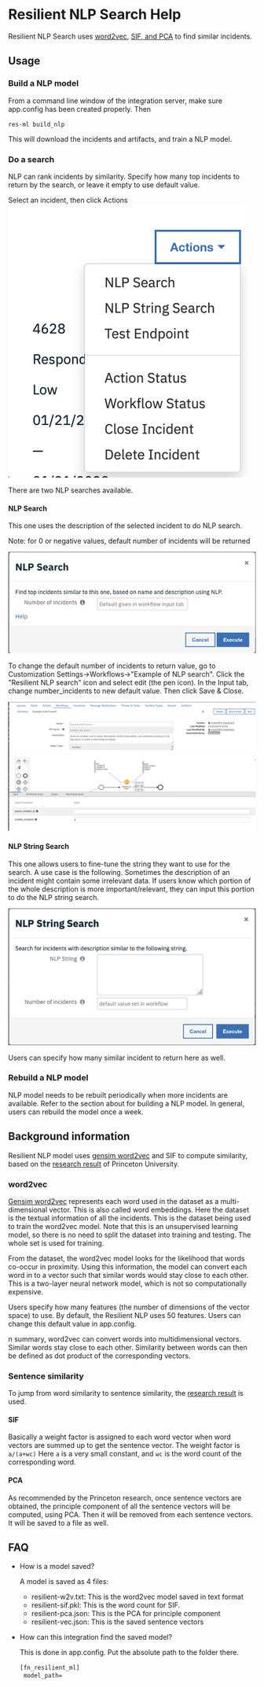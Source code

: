 # Resilient NLP Search Help

Resilient NLP Search uses [word2vec](https://radimrehurek.com/gensim/auto_examples/tutorials/run_word2vec.html#sphx-glr-auto-examples-tutorials-run-word2vec-py|word2vec), [SIF, and PCA](https://openreview.net/pdf?id=SyK00v5xx) to find similar incidents.

## Usage

### Build a NLP model
From a command line window of the integration server, make sure app.config has been
created properly. Then
```
res-ml build_nlp
```
This will download the incidents and artifacts, and train a NLP
model.

### Do a search
NLP can rank incidents by similarity. Specify how many top
incidents to return by the search, or leave it empty to use default
value.

Select an incident, then click Actions
![action](images/NlpSearch.png)

There are two NLP searches available.

#### NLP Search
This one uses the description of the selected incident to do NLP search. 

Note: for 0 or negative values, default number of incidents will be returned

![menu](./images/Menu.png)

To change the default number of incidents to return value, go to
Customization Settings->Workflows->"Example of NLP search". Click
the "Resilient NLP search" icon and select edit (the pen icon). In the
Input tab, change number_incidents to new default value. Then click
Save & Close.

![wf_default](./images/WF_default_value.png)

#### NLP String Search
This one allows users to fine-tune the string they want to use for the search. 
A use case is the following. Sometimes the description of an incident might contain
some irrelevant data. If users know which portion of the whole description is more
important/relevant, they can input this portion to do the NLP string search.

![string search](images/NlpStringsearch.png)

Users can specify how many similar incident to return here as well.

### Rebuild a NLP model
NLP model needs to be rebuilt periodically when more incidents are available.
Refer to the section about for building a NLP model. In general, users can rebuild the model once 
a week.

## Background information
Resilient NLP model uses [gensim word2vec](https://radimrehurek.com/gensim/models/word2vec.html) and 
SIF to compute similarity, based on the [research result](https://openreview.net/pdf?id=SyK00v5xxv) of 
Princeton University.

### word2vec
[Gensim word2vec](https://radimrehurek.com/gensim/models/word2vec.html) represents each word used 
in the dataset as a multi-dimensional vector. This is also
called word embeddings. Here the dataset is the textual information of all the incidents. This is the
dataset being used to train the word2vec model. Note that this is an unsupervised learning model, so
there is no need to split the dataset into training and testing. The whole set is used for training.

From the dataset, the word2vec model looks for the likelihood that words co-occur in proximity. 
Using this information,
the model can convert each word in to a vector such that similar words would stay close to 
each other. This is a two-layer neural network model, which is not so computationally expensive. 

Users specify how many features (the number of dimensions of the vector space) to use. By default, 
the Resilient NLP uses 50 features. Users can change this default value in app.config.

n summary, word2vec can convert words into multidimensional vectors. Similar words stay close to each
other. Similarity between words can then be defined as dot product of the corresponding vectors.

### Sentence similarity 
To jump from word similarity to sentence similarity, the [research result](https://openreview.net/pdf?id=SyK00v5xxv)
is used. 

#### SIF
Basically a weight factor is assigned to each word vector when word vectors are summed up to get the
sentence vector. The weight factor is
```a/(a+wc)```
Here ```a``` is a very small constant, and ```wc``` is the word count of the corresponding word. 

#### PCA
As recommended by the Princeton research, once sentence vectors are obtained, the principle component
of all the sentence vectors will be computed, using PCA. Then it will be removed from each sentence
vectors. It will be saved to a file as well.

## FAQ

* How is a model saved?

    A model is saved as 4 files:
    * resilient-w2v.txt: This is the word2vec model saved in text format
    * resilient-sif.pkl: This is the word count for SIF.
    * resilient-pca.json: This is the PCA for principle component
    * resilient-vec.json: This is the saved sentence vectors
* How can this integration find the saved model?
    
    This is done in app.config. Put the absolute path to the folder there.
    ```
    [fn_resilient_ml]
     model_path=
    ```
